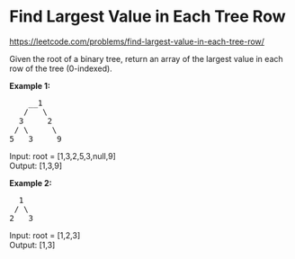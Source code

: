 # Find Largest Value in Each Tree Row
https://leetcode.com/problems/find-largest-value-in-each-tree-row/

Given the root of a binary tree, return an array of the largest value in each row of the tree (0-indexed).


<b>Example 1:</b>
<pre>
    __1
   /   \
  3     2
 / \     \
5   3     9
</pre>
Input: root = [1,3,2,5,3,null,9]\
Output: [1,3,9]

<b>Example 2:</b>
<pre>
  1
 / \
2   3
</pre>
Input: root = [1,2,3]\
Output: [1,3]